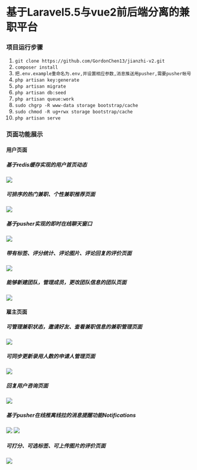 # 基于Laravel5.5与vue2前后端分离的兼职平台

### 项目运行步骤

1. `git clone https://github.com/GordonChen13/jianzhi-v2.git`
2. `composer install`
3. `把.env.example重命名为.env,并设置相应参数,消息推送用pusher,需要pusher帐号`
4. `php artisan key:generate`
5. `php artisan migrate`
6. `php artisan db:seed`
7. `php artisan queue:work`
8. `sudo chgrp -R www-data storage bootstrap/cache`
9. `sudo chmod -R ug+rwx storage bootstrap/cache`
10. `php artisan serve`

### 页面功能展示

#### 用户页面

##### 基于redis缓存实现的用户首页动态
![](http://owbbycifk.bkt.clouddn.com/image/gif/userHome.png?imageView2/2/w/888)

##### 可排序的热门兼职、个性兼职推荐页面
![](http://owbbycifk.bkt.clouddn.com/image/gif/userHot.png?imageView2/2/w/888)

##### 基于pusher实现的即时在线聊天窗口
![](http://owbbycifk.bkt.clouddn.com/image/gif/userChat.gif?imageView2/2/w/888)

##### 带有标签、评分统计、评论图片、评论回复的评价页面
![](http://owbbycifk.bkt.clouddn.com/image/gif/userReviews.gif?imageView2/2/w/888)

##### 能够新建团队，管理成员，更改团队信息的团队页面
![](http://owbbycifk.bkt.clouddn.com/image/gif/userTeam.gif?imageView2/2/w/888)

 #### 雇主页面
 
 ##### 可管理兼职状态，邀请好友、查看兼职信息的兼职管理页面
 ![](http://owbbycifk.bkt.clouddn.com/image/gif/employerWorks.gif?imageView2/2/w/888)
 
 ##### 可同步更新录用人数的申请人管理页面
 ![](http://owbbycifk.bkt.clouddn.com/image/gif/employerManage.gif?imageView2/2/w/888)
 
 ##### 回复用户咨询页面
![](http://owbbycifk.bkt.clouddn.com/image/gif/employerAnswer.gif?imageView2/2/w/888)

 ##### 基于pusher在线推离线拉的消息提醒功能Notifications 
![](http://owbbycifk.bkt.clouddn.com/image/gif/employerNotifications.gif?imageView2/2/w/888)
![](http://owbbycifk.bkt.clouddn.com/image/gif/employerNotifications2.gif?imageView2/2/w/888)
 
 
 ##### 可打分、可选标签、可上传图片的评价页面
 ![](http://owbbycifk.bkt.clouddn.com/image/gif/employerReview.gif?imageView2/2/w/888)
 
